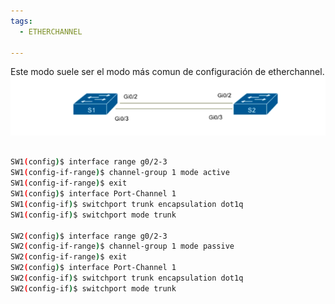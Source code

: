 ```yaml
---
tags:
  - ETHERCHANNEL
  
---
```



Este modo suele ser el modo más comun de configuración de etherchannel.
![](_anexos_/Screenshot%20from%202024-01-04%2018-23-03.png)

``` bash

SW1(config)$ interface range g0/2-3
SW1(config-if-range)$ channel-group 1 mode active      
SW1(config-if-range)$ exit
SW1(config)$ interface Port-Channel 1
SW1(config-if)$ switchport trunk encapsulation dot1q
SW1(config-if)$ switchport mode trunk

SW2(config)$ interface range g0/2-3
SW2(config-if-range)$ channel-group 1 mode passive      
SW2(config-if-range)$ exit
SW2(config)$ interface Port-Channel 1
SW2(config-if)$ switchport trunk encapsulation dot1q
SW2(config-if)$ switchport mode trunk
```